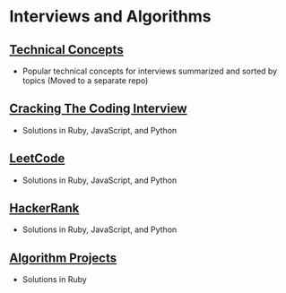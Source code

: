 # Interviews and Algorithms

## [Technical Concepts][Concepts]
- Popular technical concepts for interviews summarized and sorted by topics (Moved to a separate repo)

## [Cracking The Coding Interview](/CTCI)
- Solutions in Ruby, JavaScript, and Python

## [LeetCode](/LeetCode)
- Solutions in Ruby, JavaScript, and Python

## [HackerRank](/HackerRank)
- Solutions in Ruby, JavaScript, and Python

## [Algorithm Projects](/Projects)
- Solutions in Ruby

[Concepts]: https://github.com/rlee0525/TechnicalConceptsForInterviews
